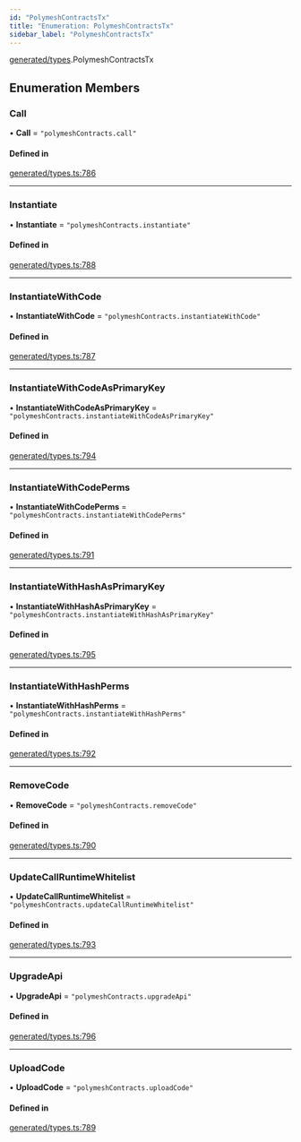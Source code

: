 ```yaml
---
id: "PolymeshContractsTx"
title: "Enumeration: PolymeshContractsTx"
sidebar_label: "PolymeshContractsTx"
---
```


[generated/types](../../../../modules/Generated/Types/Types.md).PolymeshContractsTx

## Enumeration Members

### Call

• **Call** = ``"polymeshContracts.call"``

#### Defined in

[generated/types.ts:786](https://github.com/PolymeshAssociation/polymesh-sdk/blob/8a9e72221/src/generated/types.ts#L786)

___

### Instantiate

• **Instantiate** = ``"polymeshContracts.instantiate"``

#### Defined in

[generated/types.ts:788](https://github.com/PolymeshAssociation/polymesh-sdk/blob/8a9e72221/src/generated/types.ts#L788)

___

### InstantiateWithCode

• **InstantiateWithCode** = ``"polymeshContracts.instantiateWithCode"``

#### Defined in

[generated/types.ts:787](https://github.com/PolymeshAssociation/polymesh-sdk/blob/8a9e72221/src/generated/types.ts#L787)

___

### InstantiateWithCodeAsPrimaryKey

• **InstantiateWithCodeAsPrimaryKey** = ``"polymeshContracts.instantiateWithCodeAsPrimaryKey"``

#### Defined in

[generated/types.ts:794](https://github.com/PolymeshAssociation/polymesh-sdk/blob/8a9e72221/src/generated/types.ts#L794)

___

### InstantiateWithCodePerms

• **InstantiateWithCodePerms** = ``"polymeshContracts.instantiateWithCodePerms"``

#### Defined in

[generated/types.ts:791](https://github.com/PolymeshAssociation/polymesh-sdk/blob/8a9e72221/src/generated/types.ts#L791)

___

### InstantiateWithHashAsPrimaryKey

• **InstantiateWithHashAsPrimaryKey** = ``"polymeshContracts.instantiateWithHashAsPrimaryKey"``

#### Defined in

[generated/types.ts:795](https://github.com/PolymeshAssociation/polymesh-sdk/blob/8a9e72221/src/generated/types.ts#L795)

___

### InstantiateWithHashPerms

• **InstantiateWithHashPerms** = ``"polymeshContracts.instantiateWithHashPerms"``

#### Defined in

[generated/types.ts:792](https://github.com/PolymeshAssociation/polymesh-sdk/blob/8a9e72221/src/generated/types.ts#L792)

___

### RemoveCode

• **RemoveCode** = ``"polymeshContracts.removeCode"``

#### Defined in

[generated/types.ts:790](https://github.com/PolymeshAssociation/polymesh-sdk/blob/8a9e72221/src/generated/types.ts#L790)

___

### UpdateCallRuntimeWhitelist

• **UpdateCallRuntimeWhitelist** = ``"polymeshContracts.updateCallRuntimeWhitelist"``

#### Defined in

[generated/types.ts:793](https://github.com/PolymeshAssociation/polymesh-sdk/blob/8a9e72221/src/generated/types.ts#L793)

___

### UpgradeApi

• **UpgradeApi** = ``"polymeshContracts.upgradeApi"``

#### Defined in

[generated/types.ts:796](https://github.com/PolymeshAssociation/polymesh-sdk/blob/8a9e72221/src/generated/types.ts#L796)

___

### UploadCode

• **UploadCode** = ``"polymeshContracts.uploadCode"``

#### Defined in

[generated/types.ts:789](https://github.com/PolymeshAssociation/polymesh-sdk/blob/8a9e72221/src/generated/types.ts#L789)
